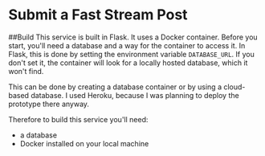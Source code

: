 # Submit a Fast Stream Post

##Build
This service is built in Flask. It uses a Docker container. 
Before you start, you'll need a database and a way for the container to access it. In Flask, this is done by setting 
the environment variable `DATABASE_URL`. If you don't set it, the container will look for a locally hosted database,
which it won't find.

This can be done by creating a database container or by using a cloud-based database. I used Heroku, because I was 
planning to deploy the prototype there anyway.

Therefore to build this service you'll need:

- a database
- Docker installed on your local machine 